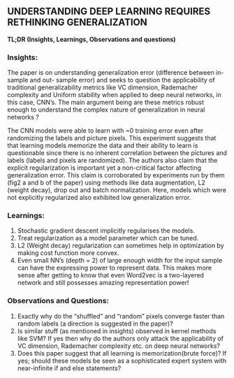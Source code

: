 ## UNDERSTANDING DEEP LEARNING REQUIRES RETHINKING GENERALIZATION
**TL;DR (Insights, Learnings, Observations and questions)**

### Insights:
The paper is on understanding generalization error (difference between in-sample and out- sample error) and seeks to question the applicability of traditional generalizability metrics like VC dimension, Rademacher complexity and Uniform stability when applied to deep neural networks, in this case, CNN’s. The main argument being are these metrics robust enough to understand the complex nature of generalization in neural networks ?

The CNN models were able to learn with ~0 training error even after randomizing the labels and picture pixels. This experiment suggests that that learning models memorize the data and their ability to learn is questionable since there is no inherent correlation between the pictures and labels (labels and pixels are randomized). The authors also claim that the explicit regularization is important yet a non-critical factor affecting generalization error. This claim is corroborated by experiments run by them (fig2 a and b of the paper) using methods like data augmentation, L2 (weight decay), drop out and batch normalization. Here, models which were not explicitly regularized also exhibited low generalization error.

### Learnings:
1) Stochastic gradient descent implicitly regularises the models.
2) Treat regularization as a model parameter which can be tuned.
3) L2 (Weight decay) regularization can sometimes help in optimization by making cost function more convex.
4) Even small NN’s (depth = 2) of large enough width for the input sample can have the expressing power to represent data. This makes more sense after getting to know that even Word2vec is a two-layered network and still possesses amazing representation power!

### Observations and Questions:
1) Exactly why do the “shuffled” and “random” pixels converge faster than random labels (a direction is suggested in the paper)?
2) Is similar stuff (as mentioned in insights) observed in kernel methods like SVM? If yes then why do the authors only attack the applicability of VC dimension, Rademacher complexity etc. on deep neural networks?
3) Does this paper suggest that all learning is memorization(brute force)? If yes; should these models be seen as a sophisticated expert system with near-infinite if and else statements?
